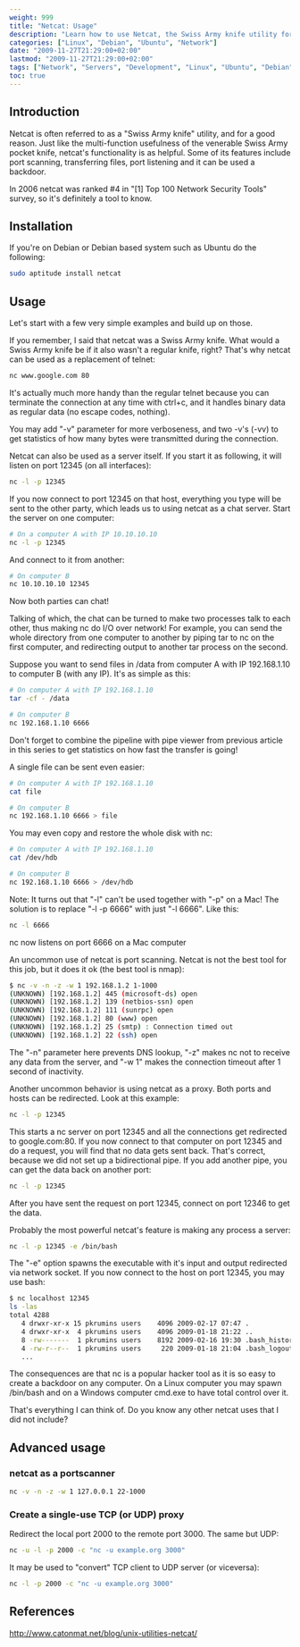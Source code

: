 ```yaml
---
weight: 999
title: "Netcat: Usage"
description: "Learn how to use Netcat, the Swiss Army knife utility for network operations including port scanning, file transfers, chat, proxying and more."
categories: ["Linux", "Debian", "Ubuntu", "Network"]
date: "2009-11-27T21:29:00+02:00"
lastmod: "2009-11-27T21:29:00+02:00"
tags: ["Network", "Servers", "Development", "Linux", "Ubuntu", "Debian"]
toc: true
---
```


## Introduction

Netcat is often referred to as a "Swiss Army knife" utility, and for a good reason. Just like the multi-function usefulness of the venerable Swiss Army pocket knife, netcat's functionality is as helpful. Some of its features include port scanning, transferring files, port listening and it can be used a backdoor.

In 2006 netcat was ranked #4 in "[1] Top 100 Network Security Tools" survey, so it's definitely a tool to know.

## Installation

If you're on Debian or Debian based system such as Ubuntu do the following:

```bash
sudo aptitude install netcat
```

## Usage

Let's start with a few very simple examples and build up on those.

If you remember, I said that netcat was a Swiss Army knife. What would a Swiss Army knife be if it also wasn't a regular knife, right? That's why netcat can be used as a replacement of telnet:

```bash
nc www.google.com 80
```

It's actually much more handy than the regular telnet because you can terminate the connection at any time with ctrl+c, and it handles binary data as regular data (no escape codes, nothing).

You may add "-v" parameter for more verboseness, and two -v's (-vv) to get statistics of how many bytes were transmitted during the connection.

Netcat can also be used as a server itself. If you start it as following, it will listen on port 12345 (on all interfaces):

```bash
nc -l -p 12345
```

If you now connect to port 12345 on that host, everything you type will be sent to the other party, which leads us to using netcat as a chat server. Start the server on one computer:

```bash
# On a computer A with IP 10.10.10.10
nc -l -p 12345
```

And connect to it from another:

```bash
# On computer B
nc 10.10.10.10 12345
```

Now both parties can chat!

Talking of which, the chat can be turned to make two processes talk to each other, thus making nc do I/O over network! For example, you can send the whole directory from one computer to another by piping tar to nc on the first computer, and redirecting output to another tar process on the second.

Suppose you want to send files in /data from computer A with IP 192.168.1.10 to computer B (with any IP). It's as simple as this:

```bash
# On computer A with IP 192.168.1.10
tar -cf - /data
```

```bash
# On computer B
nc 192.168.1.10 6666
```

Don't forget to combine the pipeline with pipe viewer from previous article in this series to get statistics on how fast the transfer is going!

A single file can be sent even easier:

```bash
# On computer A with IP 192.168.1.10
cat file
```

```bash
# On computer B
nc 192.168.1.10 6666 > file
```

You may even copy and restore the whole disk with nc:

```bash
# On computer A with IP 192.168.1.10
cat /dev/hdb
```

```bash
# On computer B
nc 192.168.1.10 6666 > /dev/hdb
```

Note: It turns out that "-l" can't be used together with "-p" on a Mac! The solution is to replace "-l -p 6666" with just "-l 6666". Like this:

```bash
nc -l 6666
```

nc now listens on port 6666 on a Mac computer

An uncommon use of netcat is port scanning. Netcat is not the best tool for this job, but it does it ok (the best tool is nmap):

```bash
$ nc -v -n -z -w 1 192.168.1.2 1-1000
(UNKNOWN) [192.168.1.2] 445 (microsoft-ds) open
(UNKNOWN) [192.168.1.2] 139 (netbios-ssn) open
(UNKNOWN) [192.168.1.2] 111 (sunrpc) open
(UNKNOWN) [192.168.1.2] 80 (www) open
(UNKNOWN) [192.168.1.2] 25 (smtp) : Connection timed out
(UNKNOWN) [192.168.1.2] 22 (ssh) open
```

The "-n" parameter here prevents DNS lookup, "-z" makes nc not to receive any data from the server, and "-w 1" makes the connection timeout after 1 second of inactivity.

Another uncommon behavior is using netcat as a proxy. Both ports and hosts can be redirected. Look at this example:

```bash
nc -l -p 12345
```

This starts a nc server on port 12345 and all the connections get redirected to google.com:80. If you now connect to that computer on port 12345 and do a request, you will find that no data gets sent back. That's correct, because we did not set up a bidirectional pipe. If you add another pipe, you can get the data back on another port:

```bash
nc -l -p 12345
```

After you have sent the request on port 12345, connect on port 12346 to get the data.

Probably the most powerful netcat's feature is making any process a server:

```bash
nc -l -p 12345 -e /bin/bash
```

The "-e" option spawns the executable with it's input and output redirected via network socket. If you now connect to the host on port 12345, you may use bash:

```bash
$ nc localhost 12345
ls -las
total 4288
   4 drwxr-xr-x 15 pkrumins users    4096 2009-02-17 07:47 .
   4 drwxr-xr-x  4 pkrumins users    4096 2009-01-18 21:22 ..
   8 -rw-------  1 pkrumins users    8192 2009-02-16 19:30 .bash_history
   4 -rw-r--r--  1 pkrumins users     220 2009-01-18 21:04 .bash_logout
   ...
```

The consequences are that nc is a popular hacker tool as it is so easy to create a backdoor on any computer. On a Linux computer you may spawn /bin/bash and on a Windows computer cmd.exe to have total control over it.

That's everything I can think of. Do you know any other netcat uses that I did not include?

## Advanced usage

### netcat as a portscanner

```bash
nc -v -n -z -w 1 127.0.0.1 22-1000
```

### Create a single-use TCP (or UDP) proxy

Redirect the local port 2000 to the remote port 3000. The same but UDP:

```bash
nc -u -l -p 2000 -c "nc -u example.org 3000"
```

It may be used to "convert" TCP client to UDP server (or viceversa):

```bash
nc -l -p 2000 -c "nc -u example.org 3000"
```

## References

http://www.catonmat.net/blog/unix-utilities-netcat/
